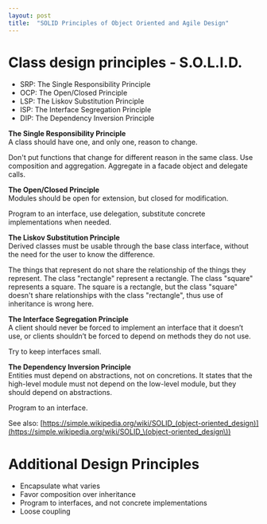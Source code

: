 ```yaml
---
layout: post
title:  "SOLID Principles of Object Oriented and Agile Design"
---
```


# Class design principles - S.O.L.I.D.
- SRP: The Single Responsibility Principle
- OCP: The Open/Closed Principle
- LSP: The Liskov Substitution Principle
- ISP: The Interface Segregation Principle
- DIP: The Dependency Inversion Principle

**The Single Responsibility Principle**  
A class should have one, and only one, reason to change.

Don't put functions that change for different reason in the same class.
Use composition and aggregation. Aggregate in a facade object and delegate calls.

**The Open/Closed Principle**  
Modules should be open for extension, but closed for modification.

Program to an interface, use delegation, substitute concrete implementations when needed.

**The Liskov Substitution Principle**  
Derived classes must be usable through the base class interface,
without the need for the user to know the difference.

The things that represent do not share the relationship of the things they represent.
The class "rectangle" represent a rectangle. The class "square" represents a square.
The square is a rectangle, but the class "square" doesn't share relationships
with the class "rectangle", thus use of inheritance is wrong here.

**The Interface Segregation Principle**  
A client should never be forced to implement an interface that it doesn’t use,
or clients shouldn’t be forced to depend on methods they do not use.

Try to keep interfaces small.

**The Dependency Inversion Principle**  
Entities must depend on abstractions, not on concretions.
It states that the high-level module must not depend on the low-level module,
but they should depend on abstractions.

Program to an interface.

See also: [https://simple.wikipedia.org/wiki/SOLID_(object-oriented_design)](https://simple.wikipedia.org/wiki/SOLID_\(object-oriented_design\))


# Additional Design Principles

- Encapsulate what varies
- Favor composition over inheritance
- Program to interfaces, and not concrete implementations
- Loose coupling
